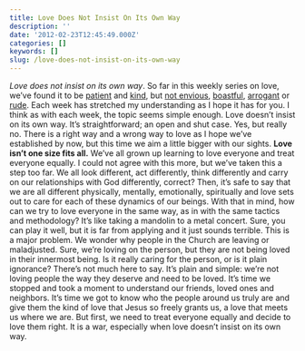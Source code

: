 ```yaml
---
title: Love Does Not Insist On Its Own Way
description: ''
date: '2012-02-23T12:45:49.000Z'
categories: []
keywords: []
slug: /love-does-not-insist-on-its-own-way
---
```

_Love does not insist on its own way_. So far in this weekly series on love, we’ve found it to be [patient](http://104.193.143.57/~waywar13/ce/2012/01/12/love-is-patient/ "Love Is Patient") and [kind](http://104.193.143.57/~waywar13/ce/2012/01/19/love-is-kind/ "Love Is Kind"), but [not envious](http://104.193.143.57/~waywar13/ce/2012/01/26/love-does-not-envy/ "Love Does Not Envy"), [boastful](http://104.193.143.57/~waywar13/ce/2012/02/02/love-does-not-boast/ "Love Does Not Boast"), [arrogant](http://104.193.143.57/~waywar13/ce/2012/02/09/love-is-not-arrogant/ "Love Is Not Arrogant") or [rude](http://104.193.143.57/~waywar13/ce/2012/02/16/love-is-not-rude/ "Love Is Not Rude"). Each week has stretched my understanding as I hope it has for you. I think as with each week, the topic seems simple enough. Love doesn’t insist on its own way. It’s straightforward; an open and shut case. Yes, but really no. There is a right way and a wrong way to love as I hope we’ve established by now, but this time we aim a little bigger with our sights.
**Love isn’t one size fits all.** We’ve all grown up learning to love everyone and treat everyone equally. I could not agree with this more, but we’ve taken this a step too far. We all look different, act differently, think differently and carry on our relationships with God differently, correct? Then, it’s safe to say that we are all different physically, mentally, emotionally, spiritually and love sets out to care for each of these dynamics of our beings. With that in mind, how can we try to love everyone in the same way, as in with the same tactics and methodology? It’s like taking a mandolin to a metal concert. Sure, you can play it well, but it is far from applying and it just sounds terrible. This is a major problem. We wonder why people in the Church are leaving or maladjusted. Sure, we’re loving on the person, but they are not being loved in their innermost being. Is it really caring for the person, or is it plain ignorance?
There’s not much here to say. It’s plain and simple: we’re not loving people the way they deserve and need to be loved. It’s time we stopped and took a moment to understand our friends, loved ones and neighbors. It’s time we got to know who the people around us truly are and give them the kind of love that Jesus so freely grants us, a love that meets us where we are. But first, we need to treat everyone equally and decide to love them right. It is a war, especially when love doesn’t insist on its own way.
